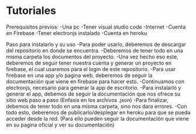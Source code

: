 # Tutoriales

Prerequisitos previos:
-Una pc
-Tener visual studio code
-Internet
-Cuenta en Firebase
-Tener electronjs instalado
-Cuenta en heroku

Paso para instalarlo y su uso 
-Para poder usarlo, deberemos de descargar del repositorio
en donde se encuentra.
-Deberemos de tener todo en una misma carpeta los documentos 
del proyecto.
-Una vez hecho eso este, deberemos de seguir tener nuestra cuenta 
y generar un proyecto en firebase, el cual usaremos para el 
login de este repositorio.
-Para usar firebase en una app y/o pagina web, deberemos de seguir 
la documentación que viene en firebase para hacer esto.
-Continuamos con electronjs, necesario para generar la 
app de escritorio.
-Para instalarlo y generar el app, debemos de seguir la 
documentación que nos ofrece su sitio web paso a paso 
(Enfasis en los archivos .json)
-Para finalizar, debemos de tener todo en una misma carpeta, 
sino nos dara errores.
-Con todo esto, deberemos de publicarlo/desplegar en 
heroku para que se pueda acceder desde la red. (Para 
ello pueden seguir la documentación que viene en su 
pagina oficial y ver su documentación)
